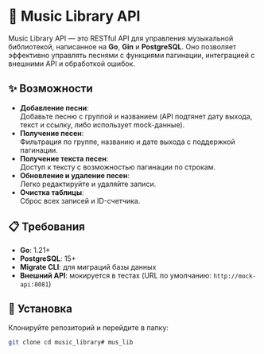 # 🎵 Music Library API  

Music Library API — это RESTful API для управления музыкальной библиотекой, написанное на **Go**, **Gin** и **PostgreSQL**. Оно позволяет эффективно управлять песнями с функциями пагинации, интеграцией с внешними API и обработкой ошибок.  

## ✨ Возможности  
- **Добавление песни**:  
  Добавьте песню с группой и названием (API подтянет дату выхода, текст и ссылку, либо использует mock-данные).  
- **Получение песен**:  
  Фильтрация по группе, названию и дате выхода с поддержкой пагинации.  
- **Получение текста песен**:  
  Доступ к тексту с возможностью пагинации по строкам.  
- **Обновление и удаление песен**:  
  Легко редактируйте и удаляйте записи.  
- **Очистка таблицы**:  
  Сброс всех записей и ID-счетчика.  

## 📋 Требования  
- **Go**: 1.21+  
- **PostgreSQL**: 15+  
- **Migrate CLI**: для миграций базы данных  
- **Внешний API**: мокируется в тестах (URL по умолчанию: `http://mock-api:8081`)  

## 🚀 Установка  
Клонируйте репозиторий и перейдите в папку:  
```sh
git clone cd music_library# mus_lib
